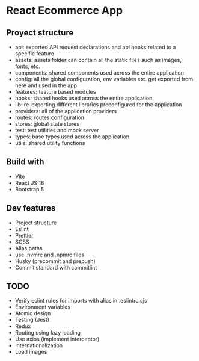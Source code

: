 # React Ecommerce App

## Proyect structure

- api: exported API request declarations and api hooks related to a specific feature
- assets: assets folder can contain all the static files such as images, fonts, etc.
- components: shared components used across the entire application
- config: all the global configuration, env variables etc. get exported from here and used in the app
- features: feature based modules
- hooks: shared hooks used across the entire application
- lib: re-exporting different libraries preconfigured for the application
- providers: all of the application providers
- routes: routes configuration
- stores: global state stores
- test: test utilities and mock server
- types: base types used across the application
- utils: shared utility functions

## Build with

- Vite
- React JS 18
- Bootstrap 5

## Dev features

- Project structure
- Eslint
- Prettier
- SCSS
- Alias paths
- use .nvmrc and .npmrc files
- Husky (precommit and prepush)
- Commit standard with commitlint

## TODO

- Verify eslint rules for imports with alias in .eslintrc.cjs
- Environment variables
- Atomic design
- Testing (Jest)
- Redux
- Routing using lazy loading
- Use axios (implement interceptor)
- Internationalization
- Load images
